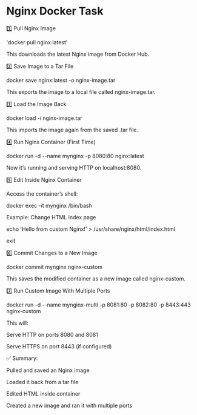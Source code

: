 # Nginx Docker Task

1️⃣ Pull Nginx Image

'docker pull nginx:latest'

This downloads the latest Nginx image from Docker Hub.

2️⃣ Save Image to a Tar File

docker save nginx:latest -o nginx-image.tar

This exports the image to a local file called nginx-image.tar.

3️⃣ Load the Image Back

docker load -i nginx-image.tar

This imports the image again from the saved .tar file.

4️⃣ Run Nginx Container (First Time)

docker run -d --name mynginx -p 8080:80 nginx:latest

Now it’s running and serving HTTP on localhost:8080.

5️⃣ Edit Inside Nginx Container

Access the container’s shell:

docker exec -it mynginx /bin/bash

Example: Change HTML index page

echo 'Hello from custom Nginx!' > /usr/share/nginx/html/index.html

exit

6️⃣ Commit Changes to a New Image

docker commit mynginx nginx-custom

This saves the modified container as a new image called nginx-custom.

7️⃣ Run Custom Image With Multiple Ports

docker run -d --name mynginx-multi -p 8081:80 -p 8082:80 -p 8443:443 nginx-custom

This will:

Serve HTTP on ports 8080 and 8081

Serve HTTPS on port 8443 (if configured)

✅ Summary:

Pulled and saved an Nginx image

Loaded it back from a tar file

Edited HTML inside container

Created a new image and ran it with multiple ports


